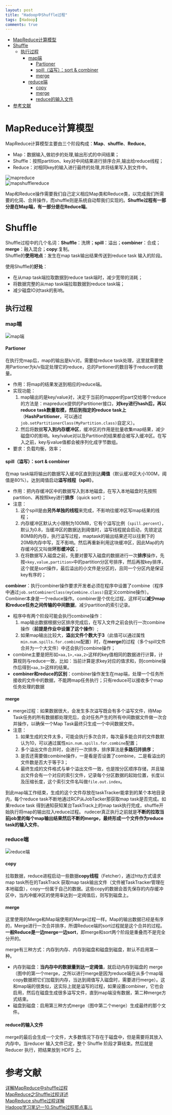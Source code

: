 ```yaml
---
layout: post
title: "Hadoop中Shuffle过程"
tags: [Hadoop]
comments: true
---
```


* [MapReduce计算模型](#mapreduce计算模型)
* [Shuffle](#shuffle)
    * [执行过程](#执行过程)
        * [map端](#map端)
            * [Partioner](#partioner)
            * [spill（溢写）：sort & combiner](#spill溢写sort--combiner)
            * [merge](#merge)
        * [reduce端](#reduce端)
            * [copy](#copy)
            * [merge](#merge)
            * [reduce的输入文件](#reduce的输入文件)
* [参考文献](#参考文献)


# MapReduce计算模型
MapReduce计算模型主要由三个阶段构成：**Map**、**shuffle**、**Reduce**。   
- Map：数据输入,做初步的处理,输出形式的中间结果；
- Shuffle：按照partition、key对中间结果进行排序合并,输出给reduce线程；
- Reduce：对相同key的输入进行最终的处理,并将结果写入到文件中。

![mapreduce](https://raw.githubusercontent.com/Andr-Robot/iMarkdownPhotos/master/Res/mapreduce.png)   
![mapshufflereduce](https://raw.githubusercontent.com/Andr-Robot/iMarkdownPhotos/master/Res/mapshufflereduce.png)    

Map和Reduce操作需要我们自己定义相应Map类和Reduce类，以完成我们所需要的化简、合并操作，而shuffle则是系统自动帮我们实现的。**Shuffle过程有一部分是在Map端，有一部分是在Reduce端**。   

# Shuffle
Shuffle过程中的几个名词：**Shuffle**：洗牌；**spill**：溢出；**combiner**：合成；**merge**：融入混合；**copy**:复制。   
Shuffle的**使用地点**：发生在map task输出结果传送到reduce task 输入的阶段。

使用Shuffle的**好处**：
- 在从map task端拉取数据到reduce task端时，减少宽带的消耗；
- 将数据完整的从map task端拉取数据到reduce task端；
- 减少磁盘IO对task的影响。

## 执行过程
### map端
![map端](https://raw.githubusercontent.com/Andr-Robot/iMarkdownPhotos/master/Res/mapshuffle.jpg)   

#### Partioner
在执行完map后，map的输出是k/v对。需要给reduce task处理，这里就需要使用Partioner为k/v指定处理它的reduce，总的Partioner的数目等于reducer的数量。
- 作用：将map的结果发送到相应的reduce端。
- 实现功能：
    1. map输出的是key/value对，决定于当前的mapper的part交给哪个reduce的方法是：mapreduce提供的Partitioner接口，**对key进行hash后，再以reduce task数量取模，然后到指定的reduce task上**（**HashPartitioner**，可以通过`job.setPartitionerClass(MyPartition.class)`自定义）。
    2. 然后将数据**写入到内存缓冲区**，缓冲区的作用是批量收集map结果，减少磁盘IO的影响。key/value对以及Partition的结果都会被写入缓冲区。在写入之前，key与value值都会被序列化成字节数组。
- 要求：负载均衡，效率；

#### spill（溢写）：sort & combiner
在map task端将输出的数据写入缓冲区直到到达**阈值**（默认缓冲区大小100M，阈值是80%）。达到阈值启动**溢写线程（spill）**。
- 作用：把内存缓冲区中的数据写入到本地磁盘，在写入本地磁盘时先按照partition、再按照key进行**排序**（quick sort）；
- 注意：
    1. 这个spill是由**另外单独的线程**来完成，不影响往缓冲区写map结果的线程；
    2. 内存缓冲区默认大小限制为100MB，它有个溢写比例（`spill.percent`），默认为0.8，当缓冲区的数据达到阈值时，溢写线程就会启动，先锁定这80MB的内存，执行溢写过程，maptask的输出结果还可以往剩下的20MB内存中写，互不影响。然后再重新利用这块缓冲区，因此Map的内存缓冲区又叫做**环形缓冲区**；
    3. 在将数据写入磁盘之前，先要对要写入磁盘的数据进行一次**排序**操作，先按`<key,value,partition>`中的partition分区号排序，然后再按key排序，这个就是sort操作，最后溢出的小文件是分区的，且同一个分区内是保证key有序的；

**combiner**：执行combiner操作要求开发者必须在程序中设置了combine（程序中通过`job.setCombinerClass(myCombine.class)`自定义combine操作）。Combiner本身是一个reduce操作。combiner是个优化过程，这样可以**减少map和reduce任务之间传输的中间数据**，减少partition的索引记录。   
- 程序中有两个阶段可能会执行combine操作：
    1. map输出数据根据分区排序完成后，在写入文件之前会执行一次combine操作（**前提是作业中设置了这个操作**）;
    2. 如果map输出比较大，**溢出文件个数大于3**（此值可以通过属性`min.num.spills.for.combine`配置）时，在**merge**的过程（多个spill文件合并为一个大文件）中还会执行combine操作；
- combine主要是把形如`<aa,1>,<aa,2>`这样的key值相同的数据进行计算，计算规则与reduce一致，比如：当前计算是求key对应的值求和，则combine操作后得到`<aa,3>`这样的结果。
- **combiner和reduce的区别**：combiner操作发生在map端，处理一个任务所接收的文件中的数据，不能跨map任务执行；只有reduce可以接收多个map任务处理的数据

#### merge
- merge过程：如果数据很大，会发生多次溢写既会有多个溢写文件，待Map Task任务的所有数据都处理完后，会对任务产生的所有中间数据文件做一次合并操作，以确保一个Map Task最终只生成一个中间数据文件。
- 注意：
    1. 如果生成的文件太多，可能会执行多次合并，每次最多能合并的文件数默认为10，可以通过属性`min.num.spills.for.combine`配置；
    2. 多个溢出文件合并时，会进行一次排序，排序算法是**多路归并排序**；
    3. 是否还需要做combine操作，一是看是否设置了combine，二是看溢出的文件数是否大于等于3；
    4. 最终生成的文件格式与单个溢出文件一致，也是按分区顺序存储，并且输出文件会有一个对应的索引文件，记录每个分区数据的起始位置，长度以及压缩长度，这个索引文件名叫做`file.out.index`。

到此map端工作结束，生成的这个文件存放在taskTracker能拿到的某个本地目录内，每个reduce task不断地通过RCP从JobTacker那获取map task是否完成。如果reduce task 得到通知获知某台TaskTrack上的map task执行完成，shuffle开始执行将map的输出拉入reduce过程。
rudecer真正执行之前就是**不断的拉取当前job里的每个map输出结果然后不断的merge，最终形成一个文件作为reduce task的输入文件**。

### reduce端
![reduce端](https://raw.githubusercontent.com/Andr-Robot/iMarkdownPhotos/master/Res/reduceshuffle.jpg)   
#### copy
拉取数据，reduce进程启动一些数据**copy线程**（Fetcher），通过http方式请求map task所在的TaskTrack 获取map task输出文件（文件被TaskTracker管理在本地磁盘），copy一份属于自己的数据。这些copy的数据会首先保存的内存缓冲区中，当内冲缓冲区的使用率达到一定阀值后，则写到磁盘上。   
#### merge
这里使用的Merge和Map端使用的Merge过程一样。Map的输出数据已经是有序的，Merge进行一次合并排序，所谓Reduce端的sort过程就是这个合并的过程。**一般Reduce是一边merge一边sort**，即merge和sort两个阶段是重叠而不是完全分开的。

merge有三种方式：内存到内存、内存到磁盘和磁盘到磁盘，默认不启用第一种。
- 内存到磁盘：**当内存中的数据量到达一定阈值**，就启动内存到磁盘的 merge（图中的第一个merge，之所以进行merge是因为reduce端在从多个map端copy数据把它们加载到内存，当达到阈值写入磁盘时，需要进行merge）。这和map端的很类似，这实际上就是溢写的过程，如果设置combiner，它也会启用，然后在磁盘生成很多溢写文件，直到map端没有数据，第二种merge方式结束。
- 磁盘到磁盘：启用第三种方式merge（图中第二个merge）生成最终的那个文件。

#### reduce的输入文件
merge的最后会生成一个文件，大多数情况下存在于磁盘中，但是需要将其放入内存中。当reducer 输入文件已定，整个 Shuffle 阶段才算结束。然后就是 Reducer 执行，把结果放到 HDFS 上。

# 参考文献
[详解MapReduce中shuffle过程](http://www.aboutyun.com/thread-19149-1-1.html)   
[MapReduce之Shuffle过程详述](http://matt33.com/2016/03/02/hadoop-shuffle/)    
[MapReduce shuffle过程详解](https://blog.csdn.net/u014374284/article/details/49205885)   
[Hadoop学习笔记—10.Shuffle过程那点事儿](http://www.cnblogs.com/edisonchou/p/4298423.html)